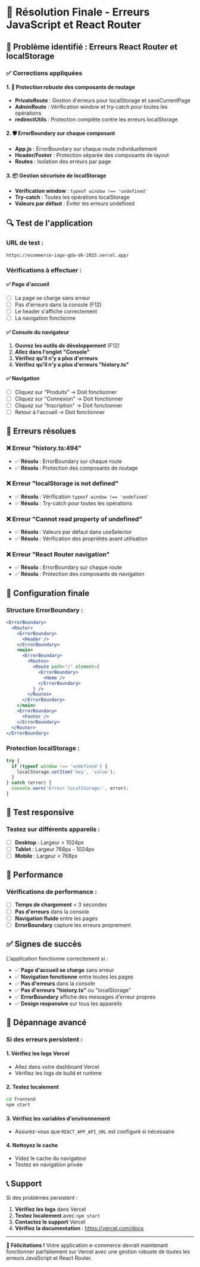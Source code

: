 # 🎯 Résolution Finale - Erreurs JavaScript et React Router

## 🚨 Problème identifié : Erreurs React Router et localStorage

### ✅ Corrections appliquées

#### 1. 🔧 Protection robuste des composants de routage
- **PrivateRoute** : Gestion d'erreurs pour localStorage et saveCurrentPage
- **AdminRoute** : Vérification window et try-catch pour toutes les opérations
- **redirectUtils** : Protection complète contre les erreurs localStorage

#### 2. 🛡️ ErrorBoundary sur chaque composant
- **App.js** : ErrorBoundary sur chaque route individuellement
- **Header/Footer** : Protection séparée des composants de layout
- **Routes** : Isolation des erreurs par page

#### 3. 📦 Gestion sécurisée de localStorage
- **Vérification window** : `typeof window !== 'undefined'`
- **Try-catch** : Toutes les opérations localStorage
- **Valeurs par défaut** : Éviter les erreurs undefined

## 🔍 Test de l'application

### URL de test :
```
https://ecommerce-iage-gda-dk-2025.vercel.app/
```

### Vérifications à effectuer :

#### ✅ Page d'accueil
- [ ] La page se charge sans erreur
- [ ] Pas d'erreurs dans la console (F12)
- [ ] Le header s'affiche correctement
- [ ] La navigation fonctionne

#### ✅ Console du navigateur
1. **Ouvrez les outils de développement** (F12)
2. **Allez dans l'onglet "Console"**
3. **Vérifiez qu'il n'y a plus d'erreurs**
4. **Vérifiez qu'il n'y a plus d'erreurs "history.ts"**

#### ✅ Navigation
- [ ] Cliquez sur "Produits" → Doit fonctionner
- [ ] Cliquez sur "Connexion" → Doit fonctionner
- [ ] Cliquez sur "Inscription" → Doit fonctionner
- [ ] Retour à l'accueil → Doit fonctionner

## 🐛 Erreurs résolues

### ❌ Erreur "history.ts:494"
- ✅ **Résolu** : ErrorBoundary sur chaque route
- ✅ **Résolu** : Protection des composants de routage

### ❌ Erreur "localStorage is not defined"
- ✅ **Résolu** : Vérification `typeof window !== 'undefined'`
- ✅ **Résolu** : Try-catch pour toutes les opérations

### ❌ Erreur "Cannot read property of undefined"
- ✅ **Résolu** : Valeurs par défaut dans useSelector
- ✅ **Résolu** : Vérification des propriétés avant utilisation

### ❌ Erreur "React Router navigation"
- ✅ **Résolu** : ErrorBoundary sur chaque route
- ✅ **Résolu** : Protection des composants de navigation

## 🎯 Configuration finale

### Structure ErrorBoundary :
```jsx
<ErrorBoundary>
  <Router>
    <ErrorBoundary>
      <Header />
    </ErrorBoundary>
    <main>
      <ErrorBoundary>
        <Routes>
          <Route path="/" element={
            <ErrorBoundary>
              <Home />
            </ErrorBoundary>
          } />
        </Routes>
      </ErrorBoundary>
    </main>
    <ErrorBoundary>
      <Footer />
    </ErrorBoundary>
  </Router>
</ErrorBoundary>
```

### Protection localStorage :
```javascript
try {
  if (typeof window !== 'undefined') {
    localStorage.setItem('key', 'value');
  }
} catch (error) {
  console.warn('Erreur localStorage:', error);
}
```

## 📱 Test responsive

### Testez sur différents appareils :
- [ ] **Desktop** : Largeur > 1024px
- [ ] **Tablet** : Largeur 768px - 1024px
- [ ] **Mobile** : Largeur < 768px

## 🚀 Performance

### Vérifications de performance :
- [ ] **Temps de chargement** < 3 secondes
- [ ] **Pas d'erreurs** dans la console
- [ ] **Navigation fluide** entre les pages
- [ ] **ErrorBoundary** capture les erreurs proprement

## ✅ Signes de succès

L'application fonctionne correctement si :
- ✅ **Page d'accueil se charge** sans erreur
- ✅ **Navigation fonctionne** entre toutes les pages
- ✅ **Pas d'erreurs** dans la console
- ✅ **Pas d'erreurs "history.ts"** ou "localStorage"
- ✅ **ErrorBoundary** affiche des messages d'erreur propres
- ✅ **Design responsive** sur tous les appareils

## 🔧 Dépannage avancé

### Si des erreurs persistent :

#### 1. Vérifiez les logs Vercel
- Allez dans votre dashboard Vercel
- Vérifiez les logs de build et runtime

#### 2. Testez localement
```bash
cd frontend
npm start
```

#### 3. Vérifiez les variables d'environnement
- Assurez-vous que `REACT_APP_API_URL` est configuré si nécessaire

#### 4. Nettoyez le cache
- Videz le cache du navigateur
- Testez en navigation privée

## 📞 Support

Si des problèmes persistent :
1. **Vérifiez les logs** dans Vercel
2. **Testez localement** avec `npm start`
3. **Contactez le support** Vercel
4. **Vérifiez la documentation** : https://vercel.com/docs

---

**🎉 Félicitations !** Votre application e-commerce devrait maintenant fonctionner parfaitement sur Vercel avec une gestion robuste de toutes les erreurs JavaScript et React Router. 